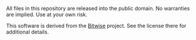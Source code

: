 All files in this repository are released into the public domain.
No warranties are implied. Use at your own risk.

This software is derived from the
[Bitwise](https://github.com/pervognsen/bitwise) project.
See the license there for additional details.
